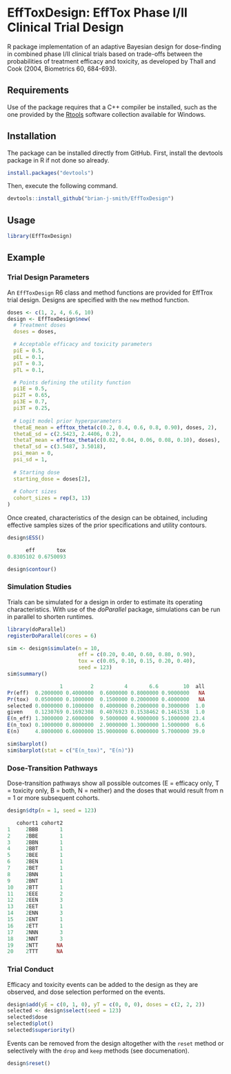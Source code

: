 # EffToxDesign: EffTox Phase I/II Clinical Trial Design

R package implementation of an adaptive Bayesian design for dose-finding in combined phase I/II clinical trials based on trade-offs between the probabilities of treatment efficacy and toxicity, as developed by Thall and Cook (2004, Biometrics 60, 684-693).


## Requirements

Use of the package requires that a C++ compiler be installed, such as the one provided by the [Rtools](https://cran.r-project.org/bin/windows/Rtools/) software collection available for Windows.


## Installation

The package can be installed directly from GitHub.  First, install the devtools package in R if not done so already.

```R
install.packages("devtools")
```

Then, execute the following command.

```R
devtools::install_github("brian-j-smith/EffToxDesign")
```

## Usage

```R
library(EffToxDesign)
```

## Example

### Trial Design Parameters

An ``EffToxDesign`` R6 class and method functions are provided for EffTrox trial design.  Designs are specified with the ``new`` method function.

```R
doses <- c(1, 2, 4, 6.6, 10)
design <- EffToxDesign$new(
  # Treatment doses
  doses = doses,

  # Acceptable efficacy and toxicity parameters
  piE = 0.5,
  pEL = 0.1,
  piT = 0.3,
  pTL = 0.1,

  # Points defining the utility function
  pi1E = 0.5,
  pi2T = 0.65,
  pi3E = 0.7,
  pi3T = 0.25,
  
  # Logit model prior hyperparameters
  thetaE_mean = efftox_theta(c(0.2, 0.4, 0.6, 0.8, 0.90), doses, 2),
  thetaE_sd = c(2.5423, 2.4406, 0.2),
  thetaT_mean = efftox_theta(c(0.02, 0.04, 0.06, 0.08, 0.10), doses),
  thetaT_sd = c(3.5487, 3.5018),
  psi_mean = 0,
  psi_sd = 1,
  
  # Starting dose
  starting_dose = doses[2],
  
  # Cohort sizes
  cohort_sizes = rep(3, 13)
)
```

Once created, characteristics of the design can be obtained, including effective samples sizes of the prior specifications and utility contours.

```R
design$ESS()

      eff       tox 
0.8305102 0.6750093 

design$contour()
```

### Simulation Studies

Trials can be simulated for a design in order to estimate its operating characteristics.  With use of the *doParallel* package, simulations can be run in parallel to shorten runtimes.

```R
library(doParallel)
registerDoParallel(cores = 6)

sim <- design$simulate(n = 10,
                       eff = c(0.20, 0.40, 0.60, 0.80, 0.90),
                       tox = c(0.05, 0.10, 0.15, 0.20, 0.40),
                       seed = 123)
sim$summary()

                 1         2          4       6.6        10  all
Pr(eff)  0.2000000 0.4000000  0.6000000 0.8000000 0.9000000   NA
Pr(tox)  0.0500000 0.1000000  0.1500000 0.2000000 0.4000000   NA
selected 0.0000000 0.1000000  0.4000000 0.2000000 0.3000000  1.0
given    0.1230769 0.1692308  0.4076923 0.1538462 0.1461538  1.0
E(n_eff) 1.3000000 2.6000000  9.5000000 4.9000000 5.1000000 23.4
E(n_tox) 0.1000000 0.8000000  2.9000000 1.3000000 1.5000000  6.6
E(n)     4.8000000 6.6000000 15.9000000 6.0000000 5.7000000 39.0

sim$barplot()
sim$barplot(stat = c("E(n_tox)", "E(n)"))
```

### Dose-Transition Pathways

Dose-transition pathways show all possible outcomes (E = efficacy only, T = toxicity only, B = both, N = neither) and the doses that would result from n = 1 or more subsequent cohorts.

```R
design$dtp(n = 1, seed = 123)

   cohort1 cohort2
1     2BBB       1
2     2BBE       1
3     2BBN       1
4     2BBT       1
5     2BEE       1
6     2BEN       1
7     2BET       1
8     2BNN       1
9     2BNT       1
10    2BTT       1
11    2EEE       2
12    2EEN       3
13    2EET       1
14    2ENN       3
15    2ENT       1
16    2ETT       1
17    2NNN       3
18    2NNT       3
19    2NTT      NA
20    2TTT      NA
```

### Trial Conduct

Efficacy and toxicity events can be added to the design as they are observed, and dose selection performed on the events.

```R
design$add(yE = c(0, 1, 0), yT = c(0, 0, 0), doses = c(2, 2, 2))
selected <- design$select(seed = 123)
selected$dose
selected$plot()
selected$superiority()
```

Events can be removed from the design altogether with the ``reset`` method or selectively with the ``drop`` and ``keep`` methods (see documenation).

```R
design$reset()
```
